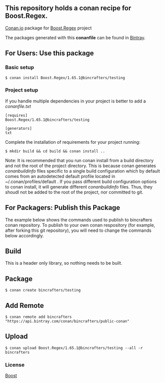 ## This repository holds a conan recipe for Boost.Regex.

[Conan.io](https://conan.io) package for [Boost.Regex](https://github.com/Boostorg/Regex) project

The packages generated with this **conanfile** can be found in [Bintray](https://bintray.com/bincrafters/public-conan/Boost.Regex%3Abincrafters).

## For Users: Use this package

### Basic setup

    $ conan install Boost.Regex/1.65.1@bincrafters/testing

### Project setup

If you handle multiple dependencies in your project is better to add a *conanfile.txt*

    [requires]
    Boost.Regex/1.65.1@bincrafters/testing

    [generators]
    txt

Complete the installation of requirements for your project running:</small></span>

    $ mkdir build && cd build && conan install ..
	
Note: It is recommended that you run conan install from a build directory and not the root of the project directory.  This is because conan generates *conanbuildinfo* files specific to a single build configuration which by default comes from an autodetected default profile located in ~/.conan/profiles/default .  If you pass different build configuration options to conan install, it will generate different *conanbuildinfo* files.  Thus, they shoudl not be added to the root of the project, nor committed to git. 

## For Packagers: Publish this Package

The example below shows the commands used to publish to bincrafters conan repository. To publish to your own conan respository (for example, after forking this git repository), you will need to change the commands below accordingly. 

## Build  

This is a header only library, so nothing needs to be built.

## Package 

    $ conan create bincrafters/testing
	
## Add Remote

	$ conan remote add bincrafters "https://api.bintray.com/conan/bincrafters/public-conan"

## Upload

    $ conan upload Boost.Regex/1.65.1@bincrafters/testing --all -r bincrafters

### License
[Boost](LICENSE)

